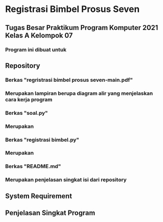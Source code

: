 # Registrasi Bimbel Prosus Seven
## Tugas Besar Praktikum Program Komputer 2021 Kelas A Kelompok 07
### Program ini dibuat untuk

## Repository
### Berkas "regristrasi bimbel prosus seven-main.pdf"
### Merupakan lampiran berupa diagram alir yang menjelaskan cara kerja program
### Berkas "soal.py"
### Merupakan 
### Berkas "registrasi bimbel.py"
### Merupakan
### Berkas "README.md"
### Merupakan penjelasan singkat isi dari repository

## System Requirement
###

## Penjelasan Singkat Program
### 